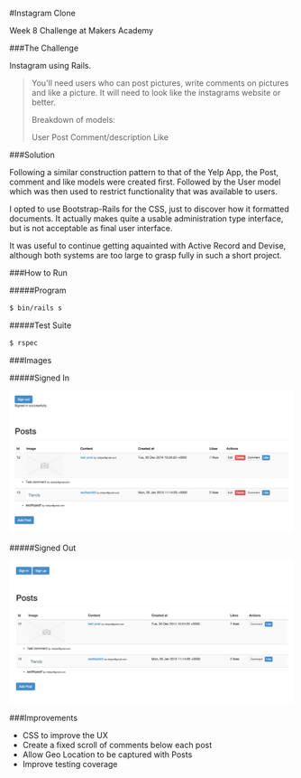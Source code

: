 #Instagram Clone

Week 8 Challenge at Makers Academy

###The Challenge

Instagram using Rails. 

> You'll need users who can
> post pictures, write comments on pictures and like a picture. It will need to
> look like the instagrams website or better.
> 
> Breakdown of models:
> 
> User
> Post
> Comment/description
> Like

###Solution

Following a similar construction pattern to that of the Yelp App, the Post,
comment and like models were created first. Followed by the User model which
was then used to restrict functionality that was available to users. 

I opted to use Bootstrap-Rails for the CSS, just to discover how it formatted
documents. It actually makes quite a usable administration type interface, but
is not acceptable as final user interface.

It was useful to continue getting aquainted with Active Record and Devise,
although both systems are too large to grasp fully in such a short project. 

###How to Run

#####Program
```sh
$ bin/rails s
```

#####Test Suite

```sh
$ rspec
```

###Images

#####Signed In

![alt text](images/SignedIn.png
"Signed In User Interface")

#####Signed Out

![alt text](images/SignedOut.png
"Signed Out User Interface")

###Improvements

- CSS to improve the UX
- Create a fixed scroll of comments below each post
- Allow Geo Location to be captured with Posts
- Improve testing coverage



